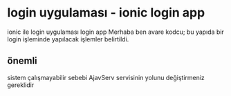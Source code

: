 # login uygulaması - ionic login app
ionic ile login uygulaması login app
Merhaba ben avare kodcu;
bu yapıda bir login işleminde yapılacak işlemler belirtildi.
## önemli
sistem çalışmayabilir sebebi AjavServ servisinin yolunu değiştirmeniz gereklidir
